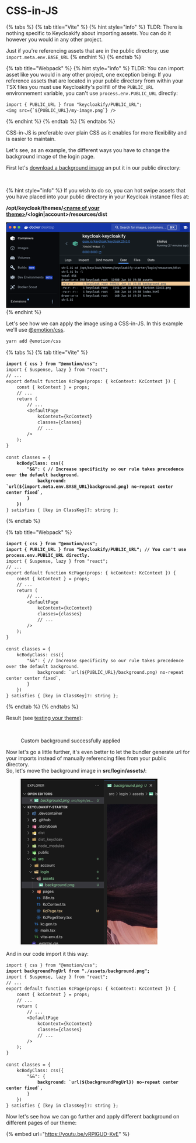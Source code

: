 # CSS-in-JS

{% tabs %}
{% tab title="Vite" %}
{% hint style="info" %}
TLDR: There is nothing specific to Keycloakify about importing assets. You can do it however you would in any other project.

Just if you're referencing assets that are in the public directory, use `import.meta.env.BASE_URL`
{% endhint %}
{% endtab %}

{% tab title="Webpack" %}
{% hint style="info" %}
TLDR:  You can import asset like you would in any other project, one exception being: If you reference assets that are located in your public directory from within your TSX files you must use Keycloakify's polifill of the `PUBLIC_URL` environnement variable, you can't use `process.env.PUBLIC_URL` directly:

```tsx
import { PUBLIC_URL } from "keycloakify/PUBLIC_URL";
<img src={`${PUBLIC_URL}/my-image.png`} />
```
{% endhint %}
{% endtab %}
{% endtabs %}

CSS-in-JS is preferable over plain CSS as it enables for more flexibility and is easier to maintain.

Let's see, as an example, the different ways you have to change the background image of the login page.

First let's [download a background image](https://coolbackgrounds.io/) an put it in our public directory:

<figure><img src="../../../.gitbook/assets/image (25).png" alt=""><figcaption></figcaption></figure>

{% hint style="info" %}
If you wish to do so, you can hot swipe assets that you have placed into your public directory in your Keycloak instance files at:

**/opt/keycloak/themes/**[**\<name of your theme>**](../../../build-options/themename.md)**/\<login|account>/resources/dist**

<img src="../../../.gitbook/assets/image (28).png" alt="" data-size="original">
{% endhint %}

Let's see how we can apply the image using a CSS-in-JS. In this example we'll use [@emotion/css](https://emotion.sh/docs/introduction).

```bash
yarn add @emotion/css
```

{% tabs %}
{% tab title="Vite" %}
<pre class="language-tsx" data-title="src/login/KcPage.tsx"><code class="lang-tsx"><strong>import { css } from "@emotion/css";
</strong>import { Suspense, lazy } from "react";
// ...
export default function KcPage(props: { kcContext: KcContext }) {
    const { kcContext } = props;    
    // ...
    return (
        // ...
        &#x3C;DefaultPage
            kcContext={kcContext}
            classes={classes}
            // ...
        />
    );
}

const classes = {
<strong>    kcBodyClass: css({
</strong><strong>        "&#x26;&#x26;": { // Increase specificity so our rule takes precedence over the default background.
</strong><strong>            background: `url(${import.meta.env.BASE_URL}background.png) no-repeat center center fixed`,
</strong><strong>        }
</strong><strong>    })
</strong>} satisfies { [key in ClassKey]?: string };
</code></pre>
{% endtab %}

{% tab title="Webpack" %}
<pre class="language-tsx" data-title="src/login/KcPages.tsx"><code class="lang-tsx"><strong>import { css } from "@emotion/css";
</strong><strong>import { PUBLIC_URL } from "keycloakify/PUBLIC_URL"; // You can't use process.env.PUBLIC_URL directly.
</strong>import { Suspense, lazy } from "react";
// ...
export default function KcPage(props: { kcContext: KcContext }) {
    const { kcContext } = props;    
    // ...
    return (
        // ...
        &#x3C;DefaultPage
            kcContext={kcContext}
            classes={classes}
            // ...
        />
    );
}

const classes = {
    kcBodyClass: css({
        "&#x26;&#x26;": { // Increase specificity so our rule takes precedence over the default background.
            background: `url(${PUBLIC_URL}/background.png) no-repeat center center fixed`,
        }
    })
} satisfies { [key in ClassKey]?: string };
</code></pre>
{% endtab %}
{% endtabs %}

Result (see [testing your theme](../../../testing-your-theme/)):

<figure><img src="../../../.gitbook/assets/image (26).png" alt=""><figcaption><p>Custom background successfully applied</p></figcaption></figure>

Now let's go a little further, it's even better to let the bundler generate url for your imports instead of manually referencing files from your public directory.\
So, let's move the background image in **src/login/assets/**:

<figure><img src="../../../.gitbook/assets/image (30).png" alt="" width="375"><figcaption></figcaption></figure>

And in our code import it this way:

<pre class="language-tsx" data-title="src/login/KcPage.tsx"><code class="lang-tsx">import { css } from "@emotion/css";
<strong>import backgroundPngUrl from "./assets/background.png";
</strong>import { Suspense, lazy } from "react";
// ...
export default function KcPage(props: { kcContext: KcContext }) {
    const { kcContext } = props;    
    // ...
    return (
        // ...
        &#x3C;DefaultPage
            kcContext={kcContext}
            classes={classes}
            // ...
        />
    );
}

const classes = {
    kcBodyClass: css({
        "&#x26;&#x26;": {
<strong>            background: `url(${backgroundPngUrl}) no-repeat center center fixed`,
</strong>        }
    })
} satisfies { [key in ClassKey]?: string };
</code></pre>

Now let's see how we can go further and apply different background on different pages of our theme:

{% embed url="https://youtu.be/vRPlGUD-KvE" %}
